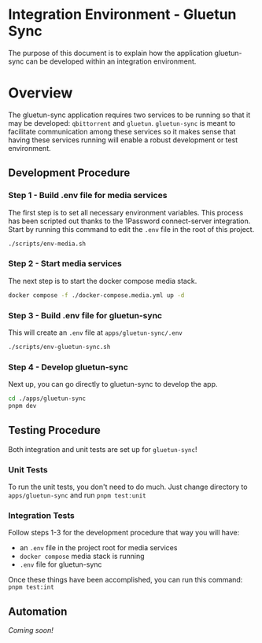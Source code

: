 # Integration Environment - Gluetun Sync

The purpose of this document is to explain how the application gluetun-sync can be developed within an integration environment. 

# Overview

The gluetun-sync application requires two services to be running so that it may be developed: `qbittorrent` and `gluetun`.  `gluetun-sync` is meant to facilitate communication among these services so it makes sense that having these services running will enable a robust development or test environment.

## Development Procedure

### Step 1 - Build .env file for media services

The first step is to set all necessary environment variables.  This process has been scripted out thanks to the 1Password connect-server integration.  Start by running this command to edit the `.env` file in the root of this project.

```sh
./scripts/env-media.sh
```

### Step 2 - Start media services

The next step is to start the docker compose media stack.

```sh
docker compose -f ./docker-compose.media.yml up -d
```

### Step 3 - Build .env file for gluetun-sync

This will create an `.env` file at `apps/gluetun-sync/.env`

```sh
./scripts/env-gluetun-sync.sh
```

### Step 4 - Develop gluetun-sync

Next up, you can go directly to gluetun-sync to develop the app.

```sh
cd ./apps/gluetun-sync
pnpm dev
```

## Testing Procedure

Both integration and unit tests are set up for `gluetun-sync`!

### Unit Tests

To run the unit tests, you don't need to do much. Just change directory to `apps/gluetun-sync` and run `pnpm test:unit`

### Integration Tests

Follow steps 1-3 for the development procedure that way you will  have:
- an `.env` file in the project root for media services
- `docker compose` media stack is running
- `.env` file for gluetun-sync

Once these things have been accomplished, you can run this command: `pnpm test:int`

## Automation

*Coming soon!*